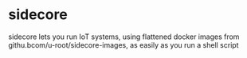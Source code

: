# sidecore
sidecore lets you run IoT systems, using flattened docker images from githu.bcom/u-root/sidecore-images, as easily as you run a shell script
